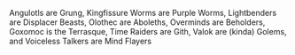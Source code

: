Angulotls are Grung, Kingfissure Worms are Purple Worms, Lightbenders are Displacer Beasts, Olothec are Aboleths, Overminds are Beholders, Goxomoc is the Terrasque, Time Raiders are Gith, Valok are (kinda) Golems, and Voiceless Talkers are Mind Flayers